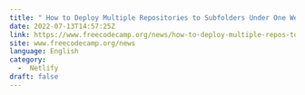 ```yaml
---
title: " How to Deploy Multiple Repositories to Subfolders Under One Website with Netlify "
date: 2022-07-13T14:57:25Z
link: https://www.freecodecamp.org/news/how-to-deploy-multiple-repos-to-subfolders-under-one-website-netlify/?utm_medium=RSS&utm_source=news.12bit.vn
site: www.freecodecamp.org/news
language: English
category:
  -  Netlify 
draft: false
---
```


